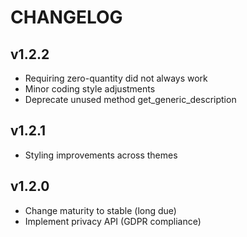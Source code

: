 CHANGELOG
=========

v1.2.2
------

- Requiring zero-quantity did not always work
- Minor coding style adjustments
- Deprecate unused method get_generic_description

v1.2.1
------

- Styling improvements across themes

v1.2.0
------

- Change maturity to stable (long due)
- Implement privacy API (GDPR compliance)